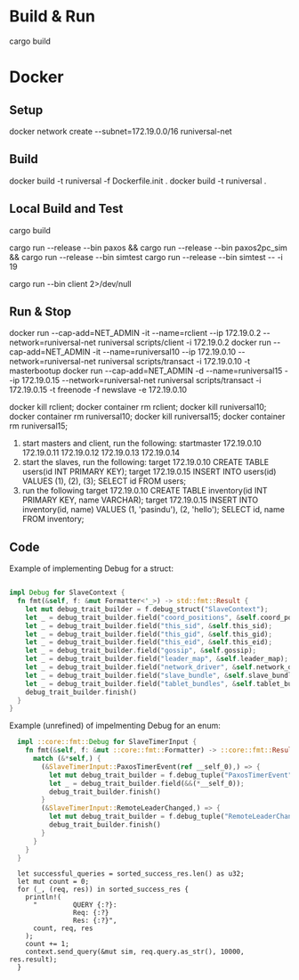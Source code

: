 # Build & Run

cargo build

# Docker

## Setup
docker network create --subnet=172.19.0.0/16 runiversal-net

## Build
docker build -t runiversal -f Dockerfile.init .
docker build -t runiversal .

## Local Build and Test
cargo build

cargo run --release --bin paxos &&
cargo run --release --bin paxos2pc_sim &&
cargo run --release --bin simtest
cargo run --release --bin simtest -- -i 19

cargo run --bin client 2>/dev/null

## Run & Stop
docker run --cap-add=NET_ADMIN -it --name=rclient --ip 172.19.0.2 --network=runiversal-net runiversal scripts/client -i 172.19.0.2
docker run --cap-add=NET_ADMIN -it --name=runiversal10 --ip 172.19.0.10 --network=runiversal-net runiversal scripts/transact -i 172.19.0.10 -t masterbootup
docker run --cap-add=NET_ADMIN -d --name=runiversal15 --ip 172.19.0.15 --network=runiversal-net runiversal scripts/transact -i 172.19.0.15 -t freenode -f newslave -e 172.19.0.10

docker kill rclient; docker container rm rclient;
docker kill runiversal10; docker container rm runiversal10;
docker kill runiversal15; docker container rm runiversal15;

1. start masters and client, run the following:
startmaster 172.19.0.10 172.19.0.11 172.19.0.12 172.19.0.13 172.19.0.14
2. start the slaves, run the following:
target 172.19.0.10
CREATE TABLE users(id INT PRIMARY KEY);
target 172.19.0.15
INSERT INTO users(id) VALUES (1), (2), (3);
SELECT id FROM users;
3. run the following
target 172.19.0.10
CREATE TABLE inventory(id INT PRIMARY KEY, name VARCHAR);
target 172.19.0.15
INSERT INTO inventory(id, name) VALUES (1, 'pasindu'), (2, 'hello');
SELECT id, name FROM inventory;

## Code
Example of implementing Debug for a struct:

```rust

impl Debug for SlaveContext {
  fn fmt(&self, f: &mut Formatter<'_>) -> std::fmt::Result {
    let mut debug_trait_builder = f.debug_struct("SlaveContext");
    let _ = debug_trait_builder.field("coord_positions", &self.coord_positions);
    let _ = debug_trait_builder.field("this_sid", &self.this_sid);
    let _ = debug_trait_builder.field("this_gid", &self.this_gid);
    let _ = debug_trait_builder.field("this_eid", &self.this_eid);
    let _ = debug_trait_builder.field("gossip", &self.gossip);
    let _ = debug_trait_builder.field("leader_map", &self.leader_map);
    let _ = debug_trait_builder.field("network_driver", &self.network_driver);
    let _ = debug_trait_builder.field("slave_bundle", &self.slave_bundle);
    let _ = debug_trait_builder.field("tablet_bundles", &self.tablet_bundles);
    debug_trait_builder.finish()
  }
}

```

Example (unrefined) of impelmenting Debug for an enum:

```rust
  impl ::core::fmt::Debug for SlaveTimerInput {
    fn fmt(&self, f: &mut ::core::fmt::Formatter) -> ::core::fmt::Result {
      match (&*self,) {
        (&SlaveTimerInput::PaxosTimerEvent(ref __self_0),) => {
          let mut debug_trait_builder = f.debug_tuple("PaxosTimerEvent");
          let _ = debug_trait_builder.field(&&(*__self_0));
          debug_trait_builder.finish()
        }
        (&SlaveTimerInput::RemoteLeaderChanged,) => {
          let mut debug_trait_builder = f.debug_tuple("RemoteLeaderChanged");
          debug_trait_builder.finish()
        }
      }
    }
  }
```


```
  let successful_queries = sorted_success_res.len() as u32;
  let mut count = 0;
  for (_, (req, res)) in sorted_success_res {
    println!(
      "         QUERY {:?}:
                Req: {:?}
                Res: {:?}",
      count, req, res
    );
    count += 1;
    context.send_query(&mut sim, req.query.as_str(), 10000, res.result);
  }
```
